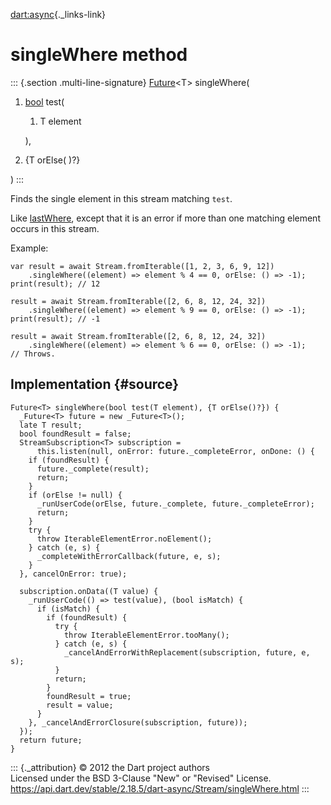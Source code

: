 [dart:async](../../dart-async/dart-async-library){._links-link}

singleWhere method
==================

::: {.section .multi-line-signature}
[Future](../future-class)\<T\> singleWhere(

1.  [bool](../../dart-core/bool-class) test(
    1.  T element

    ),
2.  {T orElse( )?}

)
:::

Finds the single element in this stream matching `test`.

Like [lastWhere](lastwhere), except that it is an error if more than one
matching element occurs in this stream.

Example:

``` {.language-dart data-language="dart"}
var result = await Stream.fromIterable([1, 2, 3, 6, 9, 12])
    .singleWhere((element) => element % 4 == 0, orElse: () => -1);
print(result); // 12

result = await Stream.fromIterable([2, 6, 8, 12, 24, 32])
    .singleWhere((element) => element % 9 == 0, orElse: () => -1);
print(result); // -1

result = await Stream.fromIterable([2, 6, 8, 12, 24, 32])
    .singleWhere((element) => element % 6 == 0, orElse: () => -1);
// Throws.
```

Implementation {#source}
--------------

``` {.language-dart data-language="dart"}
Future<T> singleWhere(bool test(T element), {T orElse()?}) {
  _Future<T> future = new _Future<T>();
  late T result;
  bool foundResult = false;
  StreamSubscription<T> subscription =
      this.listen(null, onError: future._completeError, onDone: () {
    if (foundResult) {
      future._complete(result);
      return;
    }
    if (orElse != null) {
      _runUserCode(orElse, future._complete, future._completeError);
      return;
    }
    try {
      throw IterableElementError.noElement();
    } catch (e, s) {
      _completeWithErrorCallback(future, e, s);
    }
  }, cancelOnError: true);

  subscription.onData((T value) {
    _runUserCode(() => test(value), (bool isMatch) {
      if (isMatch) {
        if (foundResult) {
          try {
            throw IterableElementError.tooMany();
          } catch (e, s) {
            _cancelAndErrorWithReplacement(subscription, future, e, s);
          }
          return;
        }
        foundResult = true;
        result = value;
      }
    }, _cancelAndErrorClosure(subscription, future));
  });
  return future;
}
```

::: {._attribution}
© 2012 the Dart project authors\
Licensed under the BSD 3-Clause \"New\" or \"Revised\" License.\
<https://api.dart.dev/stable/2.18.5/dart-async/Stream/singleWhere.html>
:::
